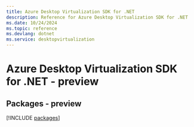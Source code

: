 ```yaml
---
title: Azure Desktop Virtualization SDK for .NET
description: Reference for Azure Desktop Virtualization SDK for .NET
ms.date: 10/24/2024
ms.topic: reference
ms.devlang: dotnet
ms.service: desktopvirtualization
---
```

# Azure Desktop Virtualization SDK for .NET - preview
## Packages - preview
[!INCLUDE [packages](desktop-virtualization-index.md)]
